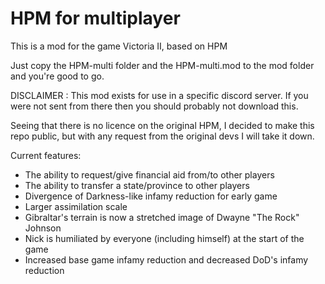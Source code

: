 # HPM for multiplayer
 This is a mod for the game Victoria II, based on HPM
 
 Just copy the HPM-multi folder and the HPM-multi.mod to the mod folder and you're good to go.
 
 DISCLAIMER : This mod exists for use in a specific discord server. If you were not sent from there then you should probably not download this.
 
 Seeing that there is no licence on the original HPM, I decided to make this repo public, but with any request from the original devs I will take it down.
 
 Current features:
   - The ability to request/give financial aid from/to other players
   - The ability to transfer a state/province to other players
   - Divergence of Darkness-like infamy reduction for early game
   - Larger assimilation scale
   - Gibraltar's terrain is now a stretched image of Dwayne "The Rock" Johnson
   - Nick is humiliated by everyone (including himself) at the start of the game
   - Increased base game infamy reduction and decreased DoD's infamy reduction
